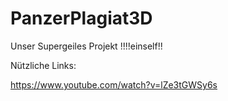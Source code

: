 # PanzerPlagiat3D
Unser Supergeiles Projekt !!!!einself!!

Nützliche Links:

https://www.youtube.com/watch?v=lZe3tGWSy6s
